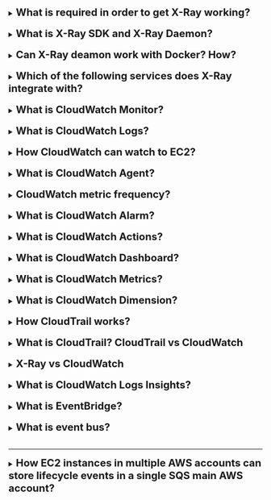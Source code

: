 [//]:# (What is required in order to get X-Ray working?)

<details>
    <summary>
        <b><big><big>
            What is required in order to get X-Ray working?
        </big></big></b>
    </summary>

- Both the X-Ray SDK and X-Ray Daemon,
- and you need to Instrument your application

</details>
<br>

[//]:# (What is X-Ray SDK and X-Ray Daemon?)

<details>
    <summary>
        <b><big><big>
            What is X-Ray SDK and X-Ray Daemon?
        </big></big></b>
    </summary>

X-Ray SDK - is a WHAT application code is used to call x-ray demon

The AWS X-Ray daemon - is a software application that listens for traffic 
on UDP port 2000, gathers raw segment data, 
and relays it to the AWS X-Ray API. 

The daemon works in conjunction with the AWS X-Ray SDKs 
and must be running so that data sent by the SDKs can reach the X-Ray service.

![img](https://docs.aws.amazon.com/images/xray/latest/devguide/images/architecture-dataflow.png)

</details>
<br>

[//]:# (Can X-Ray deamon work with Docker? How?)

<details>
    <summary>
        <b><big><big>
            Can X-Ray deamon work with Docker? How?
        </big></big></b>
    </summary>

Yes

X-Ray provides a Docker container image
that you can deploy alongside your application.

</details>
<br>

[//]:# (Which of the following services does X-Ray integrate with?)

<details>
    <summary>
        <b><big><big>
            Which of the following services does X-Ray integrate with?
        </big></big></b>
    </summary>

Yes

AWS Lambda,
Amazon API Gateway,
Elastic Load Balancing,
AWS Elastic Beanstalk,
Amazon Simple Notification Service,
and Amazon Simple Queue Service.

</details>
<br>

[//]:# (What is CloudWatch Monitor?)

<details>
    <summary>
        <b><big><big>
            What is CloudWatch Monitor?
        </big></big></b>
    </summary>

This is AWS tool that can monitor:

Compute

- EC2
- Auto Scaling groups
- Elastic Load Balancer
- Route53
- Lambda

Stores

- EBS
- Storage Gateway
- CloudFront

Database And Analytics

- DynamoDB
- ElasticCache
- RDS
- Redshift
- Elastic Map reduce

Other

- SNS
- SQS
- API gateway
- AWS charges

</details>
<br>

[//]:# (What is CloudWatch Logs?)

<details>
    <summary>
        <b><big><big>
            What is CloudWatch Logs?
        </big></big></b>
    </summary>

Amazon CloudWatch Logs allows you to collect and store resource logs,
applications and services in near real time.
There are three main categories of magazines.

1. **Provided magazines**.
   These logs are automatically published by AWS services on your behalf.
   There are currently two types of logs supported:
    1. Amazon VPC Flow Logs
    2. Amazon Route 53
2. **Logs published by AWS services**.
   Currently, more than 30 AWS services publish logs to CloudWatch.
   These include Amazon API Gateway, AWS Lambda, AWS CloudTrail, and many others.
3. **User Logs**.
   These are logs of user applications and local resources,
   as well as logs from other clouds.

</details>
<br>

[//]:# (How CloudWatch can watch to EC2?)

<details>
    <summary>
        <b><big><big>
            How CloudWatch can watch to EC2?
        </big></big></b>
    </summary>

By default ec2 does not send operating system-level metrics
- you need to create CloudWatch Agent on ec2 instance

and then CloudWatch will see metrics:

- disk space
- CPU
- etc.

</details>
<br>

[//]:# (What is CloudWatch Agent?)

<details>
    <summary>
        <b><big><big>
            What is CloudWatch Agent?
        </big></big></b>
    </summary>

CloudWatch Agent is a software package 
that autonomously and continuously runs on your servers.

</details>
<br>

[//]:# (CloudWatch metric frequency?)

<details>
    <summary>
        <b><big><big>
            CloudWatch metric frequency?
        </big></big></b>
    </summary>

By default 5 min intervals
in addition charge - 1-min intervals

For custom metrics, 1 min interval
and in addition 1 sec interval

</details>
<br>

[//]:# (What is CloudWatch Alarm?)

<details>
    <summary>
        <b><big><big>
            What is CloudWatch Alarm?
        </big></big></b>
    </summary>

You can set alarms for Ec2 CPU, ELB latency, overcharges

You can set appropriate thresholds to trigger the alarms

</details>
<br>

[//]:# (What is CloudWatch Actions?)

<details>
    <summary>
        <b><big><big>
            What is CloudWatch Actions?
        </big></big></b>
    </summary>

This is cloud watch api that supports a long list of
different actions

these actions allow you to publish, monitor and alert on a variety of
metrics

these are particularly powerful when creating custom metrics for
monitoring and alerting for your application

putMetricData - publish metric data points to CloudWatch
putMetricAlarm - creates alarm associated with a metric for alerting

</details>
<br>

[//]:# (What is CloudWatch Dashboard?)

<details>
    <summary>
        <b><big><big>
            What is CloudWatch Dashboard?
        </big></big></b>
    </summary>

This is a custom view of your monitors, metrics,
conditions that are meaningful for you

Display metrics for any Region or regions.

Remember to save (CloudWatch doesn't automatically save your dashboard)

</details>
<br>

[//]:# (What is CloudWatch Metrics?)

<details>
    <summary>
        <b><big><big>
            What is CloudWatch Metrics?
        </big></big></b>
    </summary>

A metric is a **variable** to monitor.
Metrics are uniquely defined by a name, a namespace, and zero dimensions

namespace: container for metrics

</details>
<br>

[//]:# (What is CloudWatch Dimension?)

<details>
    <summary>
        <b><big><big>
            What is CloudWatch Dimension?
        </big></big></b>
    </summary>

A Dimension is like a filter.

this is a name/value pair that can be used to filter CloudWatch data.

Example. Use the instance id dimension to search for metrics relation to
a specific EC2 Instance

</details>
<br>

[//]:# (How CloudTrail works?)

<details>
    <summary>
        <b><big><big>
            How CloudTrail works?
        </big></big></b>
    </summary>

CloudTrail records user activity in your AWS account.

**the data is stored in S3.**

Athena is a service that can be used to run SQL queries on data stored in S3.

</details>
<br>

[//]:# (What is CloudTrail? CloudTrail vs CloudWatch)

<details>
    <summary>
        <b><big><big>
            What is CloudTrail? CloudTrail vs CloudWatch
        </big></big></b>
    </summary>

CloudTrail records user activity in your AWS account.

records events related to:

- creation
- modification
- deletion of resources (example S3, IAM users, Ec2 etc.)

CloudWatch is about performance

CloudTrail is about Audit trail

- **example log all API calls**

</details>
<br>

[//]:# (X-Ray vs CloudWatch)

<details>
    <summary>
        <b><big><big>
            X-Ray vs CloudWatch
        </big></big></b>
    </summary>

AWS X-Ray and CloudWatch are both monitoring tools,
but they have different functionalities and use cases.

Use Cases for AWS X-Ray:

- Debugging performance issues
- Analyzing resource utilization
- Monitoring third-party services
- record information about incoming and outgoing HTTP request
- X-Ray service map provides a view of connections between interdependent services

Use Cases for CloudWatch:

- Monitoring AWS services
- Collecting and analyzing logs
- Creating custom metrics

</details>
<br>

[//]:# (What is CloudWatch Logs Insights?)

<details>
    <summary>
        <b><big><big>
            What is CloudWatch Logs Insights?
        </big></big></b>
    </summary>

With CloudWatch Logs Insights, you can interactively
search and analyze your log data in Amazon CloudWatch Logs.

You can perform queries to help you more efficiently and effectively
respond to operational issues. If an issue occurs,
you can use CloudWatch Logs Insights to identify potential
causes and validate deployed fixes.

</details>
<br>

[//]:# (What is EventBridge?)

<details>
    <summary>
        <b><big><big>
            What is EventBridge?
        </big></big></b>
    </summary>

Event Bridge - event-driven architecture. Is a change of state

We can create a schedule event with Event Bridge.
(Example system reboot every monday)

</details>
<br>

[//]:# (What is event bus?)

<details>
    <summary>
        <b><big><big>
            What is event bus?
        </big></big></b>
    </summary>

An event bus is a router that receives events 
and delivers them to zero or more destinations, or targets. 

Event buses are well-suited for routing events 
from many sources to many targets, with optional transformation 
of events prior to delivery to a target.

</details>
<br>

---

[//]:# (How EC2 instances in multiple AWS accounts can store lifecycle events in a single SQS main AWS account?)

<details>
    <summary>
        <b><big><big>
            How EC2 instances in multiple AWS accounts can store lifecycle events in a single SQS main AWS account?
        </big></big></b>
    </summary>

- Configure the permissions on the main account event bus to receive events
  from all accounts.
- Create an Amazon EventBridge rule in each account to send all the EC2
  instance lifecycle events to the main account event bus.
- Add an EventBridge rule to the main account event bus that matches all
  EC2 instance lifecycle events
- Set the SQS queue as a target for the rule.

![img](https://docs.aws.amazon.com/images/eventbridge/latest/userguide/images/event-bus-overview-eventbridge-how-it-works.png)

</details>
<br>

